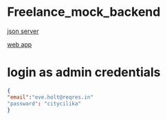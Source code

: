 # Freelance_mock_backend

[json server](https://freelance-cff9.onrender.com/freelancers)

[web app](https://dashing-biscuit-c30c4f.netlify.app/)

# login as admin credentials

```json
{
"email":"eve.holt@reqres.in"
"passward": "citycilika"
}
```
